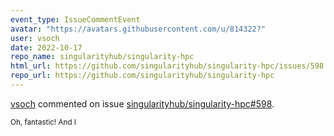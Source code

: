 ```yaml
---
event_type: IssueCommentEvent
avatar: "https://avatars.githubusercontent.com/u/814322?"
user: vsoch
date: 2022-10-17
repo_name: singularityhub/singularity-hpc
html_url: https://github.com/singularityhub/singularity-hpc/issues/598
repo_url: https://github.com/singularityhub/singularity-hpc
---
```


<a href='https://github.com/vsoch' target='_blank'>vsoch</a> commented on issue <a href='https://github.com/singularityhub/singularity-hpc/issues/598' target='_blank'>singularityhub/singularity-hpc#598</a>.

<small>Oh, fantastic! And I